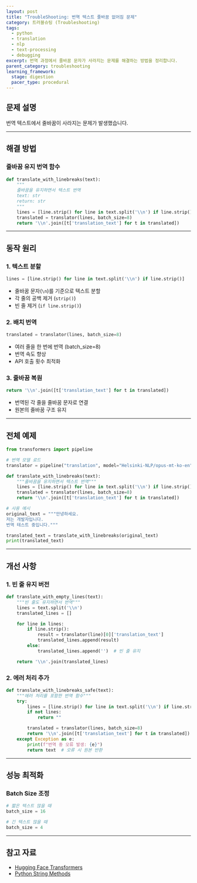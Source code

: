 ```yaml
---
layout: post
title: "TroubleShooting: 번역 텍스트 줄바꿈 없어짐 문제"
category: 트러블슈팅 (Troubleshooting)
tags:
  - python
  - translation
  - nlp
  - text-processing
  - debugging
excerpt: 번역 과정에서 줄바꿈 문자가 사라지는 문제를 해결하는 방법을 정리합니다.
parent_category: troubleshooting
learning_framework:
  stage: digestion
  pacer_type: procedural
---
```


## 문제 설명

번역 텍스트에서 줄바꿈이 사라지는 문제가 발생했습니다.

---

## 해결 방법

### 줄바꿈 유지 번역 함수

```python
def translate_with_linebreaks(text):
    """
    줄바꿈을 유지하면서 텍스트 번역
    text: str
    return: str
    """
    lines = [line.strip() for line in text.split('\\n') if line.strip()]
    translated = translator(lines, batch_size=8)
    return '\\n'.join([t['translation_text'] for t in translated])
```

---

## 동작 원리

### 1. 텍스트 분할

```python
lines = [line.strip() for line in text.split('\\n') if line.strip()]
```

- 줄바꿈 문자(`\n`)를 기준으로 텍스트 분할
- 각 줄의 공백 제거 (`strip()`)
- 빈 줄 제거 (`if line.strip()`)

### 2. 배치 번역

```python
translated = translator(lines, batch_size=8)
```

- 여러 줄을 한 번에 번역 (batch_size=8)
- 번역 속도 향상
- API 호출 횟수 최적화

### 3. 줄바꿈 복원

```python
return '\\n'.join([t['translation_text'] for t in translated])
```

- 번역된 각 줄을 줄바꿈 문자로 연결
- 원본의 줄바꿈 구조 유지

---

## 전체 예제

```python
from transformers import pipeline

# 번역 모델 로드
translator = pipeline("translation", model="Helsinki-NLP/opus-mt-ko-en")

def translate_with_linebreaks(text):
    """줄바꿈을 유지하면서 텍스트 번역"""
    lines = [line.strip() for line in text.split('\\n') if line.strip()]
    translated = translator(lines, batch_size=8)
    return '\\n'.join([t['translation_text'] for t in translated])

# 사용 예시
original_text = """안녕하세요.
저는 개발자입니다.
번역 테스트 중입니다."""

translated_text = translate_with_linebreaks(original_text)
print(translated_text)
```

---

## 개선 사항

### 1. 빈 줄 유지 버전

```python
def translate_with_empty_lines(text):
    """빈 줄도 유지하면서 번역"""
    lines = text.split('\\n')
    translated_lines = []

    for line in lines:
        if line.strip():
            result = translator(line)[0]['translation_text']
            translated_lines.append(result)
        else:
            translated_lines.append('')  # 빈 줄 유지

    return '\\n'.join(translated_lines)
```

### 2. 에러 처리 추가

```python
def translate_with_linebreaks_safe(text):
    """에러 처리를 포함한 번역 함수"""
    try:
        lines = [line.strip() for line in text.split('\\n') if line.strip()]
        if not lines:
            return ""

        translated = translator(lines, batch_size=8)
        return '\\n'.join([t['translation_text'] for t in translated])
    except Exception as e:
        print(f"번역 중 오류 발생: {e}")
        return text  # 오류 시 원본 반환
```

---

## 성능 최적화

### Batch Size 조정

```python
# 짧은 텍스트 많을 때
batch_size = 16

# 긴 텍스트 많을 때
batch_size = 4
```

---

## 참고 자료

- [Hugging Face Transformers](https://huggingface.co/docs/transformers/)
- [Python String Methods](https://docs.python.org/3/library/stdtypes.html#string-methods)
